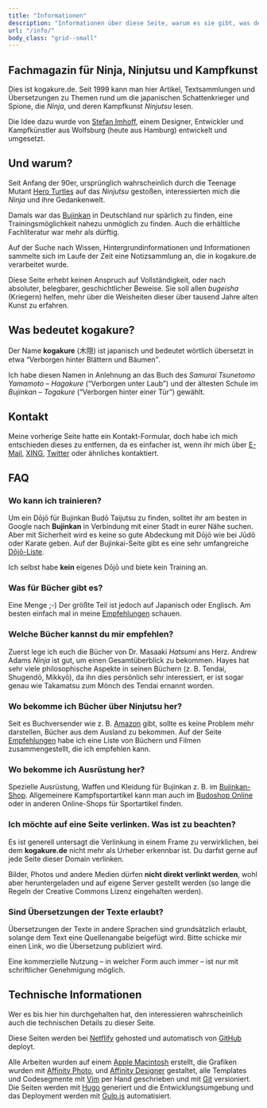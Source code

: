 ```yaml
---
title: "Informationen"
description: "Informationen über diese Seite, warum es sie gibt, was der Domain-Name bedeutet, wie ich kontaktiert werden kann, FAQs und mit welchen Tools die Website erstellt wurde."
url: "/info/"
body_class: "grid--small"
---
```


## Fachmagazin für Ninja, Ninjutsu und Kampfkunst

Dies ist kogakure.de. Seit 1999 kann man hier Artikel, Textsammlungen und Übersetzungen zu Themen rund um die japanischen Schattenkrieger und Spione, die *Ninja*, und deren Kampfkunst *Ninjutsu* lesen.

Die Idee dazu wurde von [Stefan Imhoff], einem Designer, Entwickler und Kampfkünstler aus Wolfsburg (heute aus Hamburg) entwickelt und umgesetzt.

  [Stefan Imhoff]: https://stefanimhoff.de/


## Und warum?

Seit Anfang der 90er, ursprünglich wahrscheinlich durch die Teenage Mutant [Hero Turtles] auf das *Ninjutsu* gestoßen, interessierten mich die *Ninja* und ihre Gedankenwelt.

Damals war das [Bujinkan] in Deutschland nur spärlich zu finden, eine Trainingsmöglichkeit nahezu unmöglich zu finden. Auch die erhältliche Fachliteratur war mehr als dürftig.

Auf der Suche nach Wissen, Hintergrundinformationen und Informationen sammelte sich im Laufe der Zeit eine Notizsammlung an, die in kogakure.de verarbeitet wurde.

Diese Seite erhebt keinen Anspruch auf Vollständigkeit, oder nach absoluter, belegbarer, geschichtlicher Beweise. Sie soll allen *bugeisha* (Kriegern) helfen, mehr über die Weisheiten dieser über tausend Jahre alten Kunst zu erfahren.

  [Hero Turtles]: https://de.wikipedia.org/wiki/Teenage_Mutant_Ninja_Turtles
  [Bujinkan]: http://bujinkan.com/


## Was bedeutet kogakure?

Der Name **kogakure** (木隠) ist japanisch und bedeutet wörtlich übersetzt in etwa <q>Verborgen hinter Blättern und Bäumen</q>.

Ich habe diesen Namen in Anlehnung an das Buch des *Samurai Tsunetomo Yamamoto* – <cite>Hagakure</cite> (<q>Verborgen unter Laub</q>) und der ältesten Schule im *Bujinkan* – *Togakure* (<q>Verborgen hinter einer Tür</q>) gewählt.

## Kontakt

Meine vorherige Seite hatte ein Kontakt-Formular, doch habe ich mich entschieden dieses zu entfernen, da es einfacher ist, wenn ihr mich über [E-Mail], [XING], [Twitter] oder ähnliches kontaktiert.

  [E-Mail]: /impressum/
  [XING]: https://www.xing.com/profile/Stefan_Imhoff/
  [Twitter]: https://twitter.com/kogakure


## FAQ

### Wo kann ich trainieren?

Um ein Dōjō für Bujinkan Budō Taijutsu zu finden, solltet ihr am besten in Google nach **Bujinkan** in Verbindung mit einer Stadt in eurer Nähe suchen. Aber mit Sicherheit wird es keine so gute Abdeckung mit Dōjō wie bei Jūdō oder Karate geben. Auf der Bujinkai-Seite gibt es eine sehr umfangreiche [Dōjō-Liste].

Ich selbst habe **kein** eigenes Dōjō und biete kein Training an.

  [Dōjō-Liste]: http://www.bujinkan-deutschland.de/dojoliste-bujinkan.html


### Was für Bücher gibt es?

Eine Menge ;-) Der größte Teil ist jedoch auf Japanisch oder Englisch. Am besten einfach mal in meine [Empfehlungen] schauen.

  [Empfehlungen]: /empfehlungen/


### Welche Bücher kannst du mir empfehlen?

Zuerst lege ich euch die Bücher von Dr. Masaaki <dfn title="Großmeister und Gründer des Bujinkan">Hatsumi</dfn> ans Herz. Andrew Adams <cite>Ninja</cite> ist gut, um einen Gesamtüberblick zu bekommen. Hayes hat sehr viele philosophische Aspekte in seinen Büchern (z. B. Tendai, Shugendō, Mikkyō), da ihn dies persönlich sehr interessiert, er ist sogar genau wie Takamatsu zum Mönch des Tendai ernannt worden.


### Wo bekomme ich Bücher über Ninjutsu her?

Seit es Buchversender wie z. B. [Amazon] gibt, sollte es keine Problem mehr darstellen, Bücher aus dem Ausland zu bekommen. Auf der Seite [Empfehlungen] habe ich eine Liste von Büchern und Filmen zusammengestellt, die ich empfehlen kann.

  [Amazon]: http://www.amazon.de/exec/obidos/redirect?link_code=ur2&camp=1638&tag=kogakurede-21&creative=6742&path=tg%2Fbrowse%2F-%2F301128%3Fsite-redirect%3Dde "Amazon.de"
  [Empfehlungen]: /empfehlungen/


### Wo bekomme ich Ausrüstung her?

Spezielle Ausrüstung, Waffen und Kleidung für Bujinkan z. B. im [Bujinkan-Shop]. Allgemeinere Kampfsportartikel kann man auch im [Budoshop Online] oder in anderen Online-Shops für Sportartikel finden.

  [Bujinkan-Shop]: http://www.bujinkan-shop.de/
  [Budoshop Online]: http://www.budoten.com/partner.php?pid=kogakure


### Ich möchte auf eine Seite verlinken. Was ist zu beachten?

Es ist generell untersagt die Verlinkung in einem Frame zu verwirklichen, bei dem **kogakure.de** nicht mehr als Urheber erkennbar ist. Du darfst gerne auf jede Seite dieser Domain verlinken.

Bilder, Photos und andere Medien dürfen **nicht direkt verlinkt werden**, wohl aber heruntergeladen und auf eigene Server gestellt werden (so lange die Regeln der Creative Commons Lizenz eingehalten werden).


### Sind Übersetzungen der Texte erlaubt?

Übersetzungen der Texte in andere Sprachen sind grundsätzlich erlaubt, solange dem Text eine Quellenangabe beigefügt wird. Bitte schicke mir einen Link, wo die Übersetzung publiziert wird.

Eine kommerzielle Nutzung – in welcher Form auch immer – ist nur mit schriftlicher Genehmigung möglich.


## Technische Informationen

Wer es bis hier hin durchgehalten hat, den interessieren wahrscheinlich auch die technischen Details zu dieser Seite.

Diese Seiten werden bei [Netflify] gehosted und automatisch von [GitHub] deployt.

Alle Arbeiten wurden auf einem [Apple Macintosh] erstellt, die Grafiken wurden mit [Affinity Photo], und [Affinity Designer] gestaltet, alle Templates und Codesegmente mit [Vim] per Hand geschrieben und mit [Git] versioniert. Die Seiten werden mit [Hugo] generiert und die Entwicklungsumgebung und das Deployment werden mit [Gulp.js] automatisiert.

  [Netflify]: https://www.netlify.com/
  [GitHub]: https://github.com/
  [Apple Macintosh]: https://www.apple.com/de/
  [Affinity Photo]: https://affinity.serif.com/de/photo/
  [Affinity Designer]: https://affinity.serif.com/de/designer/
  [Vim]: http://www.vim.org/
  [Git]: https://git-scm.com/
  [Hugo]: https://gohugo.io/
  [Gulp.js]: https://gulpjs.com/
